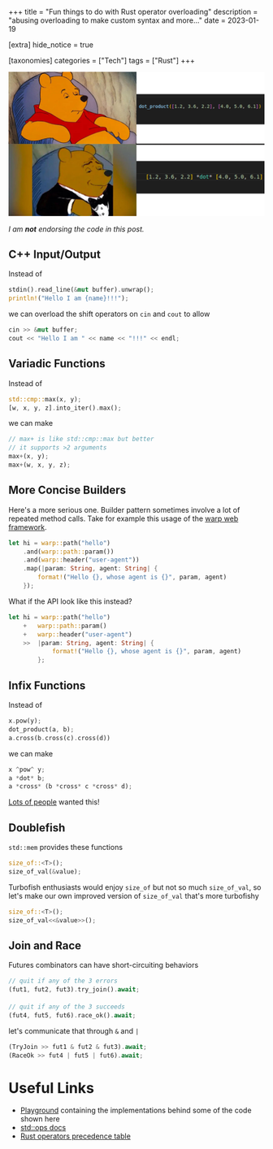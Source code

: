 
+++
title = "Fun things to do with Rust operator overloading"
description = "abusing overloading to make custom syntax and more..."
date = 2023-01-19

[extra]
hide_notice = true

[taxonomies]
categories = ["Tech"]
tags = ["Rust"]
+++

![Winnie the Pooh meme: the regular Pooh has at `dot_product([1.2, 3.6, 2.2], [4.0, 5.0, 6.1])` while the suit one has `[1.2, 3.6, 2.2] *dot* [4.0, 5.0, 6.1]`](dot-product-pooh.jpg)

*I am **not** endorsing the code in this post.*

## C++ Input/Output
Instead of
```rust
stdin().read_line(&mut buffer).unwrap();
println!("Hello I am {name}!!!");
```
we can overload the shift operators on `cin` and `cout` to allow
```rust
cin >> &mut buffer;
cout << "Hello I am " << name << "!!!" << endl;
```

## Variadic Functions
Instead of
```rust
std::cmp::max(x, y);
[w, x, y, z].into_iter().max();
```
we can make
```rust
// max+ is like std::cmp::max but better
// it supports >2 arguments
max+(x, y);
max+(w, x, y, z);
```

## More Concise Builders
Here's a more serious one. Builder pattern sometimes involve a lot of repeated method calls. Take for example this usage of the [warp web framework](https://github.com/seanmonstar/warp).
```rust
let hi = warp::path("hello")
    .and(warp::path::param())
    .and(warp::header("user-agent"))
    .map(|param: String, agent: String| {
        format!("Hello {}, whose agent is {}", param, agent)
    });
```
What if the API look like this instead?
```rust
let hi = warp::path("hello")
	+	warp::path::param()
	+	warp::header("user-agent")
	>>	|param: String, agent: String| {
			format!("Hello {}, whose agent is {}", param, agent)
		};
```

## Infix Functions
Instead of
```rust
x.pow(y);
dot_product(a, b);
a.cross(b.cross(c).cross(d))
```
we can make
```rust
x ^pow^ y;
a *dot* b;
a *cross* (b *cross* c *cross* d);
```

[Lots of people](https://github.com/rust-lang/rfcs/issues/1579) wanted this!

## Doublefish
`std::mem` provides these functions
```rust
size_of::<T>();
size_of_val(&value);
```
Turbofish enthusiasts would enjoy `size_of` but not so much `size_of_val`, so let's make our own improved version of `size_of_val` that's more turbofishy
```rust
size_of::<T>();
size_of_val<<&value>>();
```

## Join and Race
Futures combinators can have short-circuiting behaviors
```rust
// quit if any of the 3 errors
(fut1, fut2, fut3).try_join().await;

// quit if any of the 3 succeeds
(fut4, fut5, fut6).race_ok().await;
```
let's communicate that through `&` and `|`
```rust
(TryJoin >> fut1 & fut2 & fut3).await;
(RaceOk >> fut4 | fut5 | fut6).await;
```

# Useful Links
- [Playground](https://play.rust-lang.org/?version=stable&mode=debug&edition=2021&gist=71da59351b0988249a69014e6b191353) containing the implementations behind some of the code shown here
- [std::ops docs](https://doc.rust-lang.org/std/ops/index.html)
- [Rust operators precedence table](https://doc.rust-lang.org/reference/expressions.html#expression-precedence)